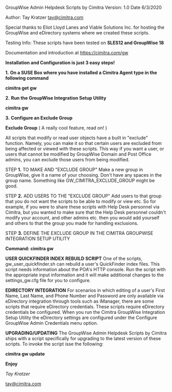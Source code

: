 GroupWise Admin Helpdesk Scripts by Cimitra
Version: 1.0
Date 6/3/2020

Author: Tay Kratzer tay@cimitra.com

Special thanks to Eliot Lloyd Lanes and Viable Solutions Inc. for hosting the GroupWise and eDirectory systems where we created these scripts. 

Testing Info: These scripts have been tested on **SLES12 and GroupWise 18**

Documentation and introduction at https://cimitra.com/gw

**Installation and Configuration is just 3 easy steps!**

**1.** **On a SUSE Box where you have installed a Cimitra Agent type in the following command**

**cimitra get gw**

**2.** **Run the GroupWise Integration Setup Utility** 

**cimitra gw**

**3.** **Configure an Exclude Group**

**Exclude Group** ( A really cool feature, read on! )

All scripts that modify or read user objects have a built in "exclude" function. Namely, you can make it so that certain users are excluded from being affected or viewed with these scripts. This way if you want a user, or users that cannot be modified by GroupWise Domain and Post Office admins, you can exclude those users from being modified. 

STEP **1.** TO MAKE AND "EXCLUDE GROUP"
Make a new group in GroupWise, give it a name of your choosing. Don't have any spaces in the group name. Something like GW_CIMITRA_EXCLUDE_GROUP might be good. 

STEP **2.** ADD USERS TO THE "EXCLUDE GROUP"
Add users to that group that you do not want the scripts to be able to modify or view etc. So for example, if you were to share these scripts with Help Desk personnel via Cimitra, but you wanted to make sure that the Help Desk personnel couldn't modify your account, and other admins etc. then you would add yourself and others to that the group you made for handling exclusions. 

STEP **3.** DEFINE THE EXCLUDE GROUP IN THE CIMITRA GROUPWISE INTEGRATION SETUP UTILITY

**Command: cimitra gw**

**USER QUICKFINDER INDEX REBUILD SCRIPT**
One of the scripts, gw_user_quickfinder.sh can rebuild a user's QuickFinder index files. This script needs information about the POA's HTTP console. Run the script with the appropriate input information and it will make additional changes to the settings_gw.cfg file for you to configure. 

**EDIRECTORY INTEGRATION**
For scenarios in which editing of a user's First Name, Last Name, and Phone Number and Password are only available via eDirectory integration through tools such as iManager, there are some scripts that require eDirectory credentials. These scripts require eDirectory credentials be configured. When you run the Cimitra GroupWise Integration Setup Utility the eDirectory settings are configured under the Configure GroupWise Admin Credentials menu option.  

**UPGRADING/UPDATING**
The GroupWise Admin Helpdesk Scripts by Cimitra ships with a script specifically for upgrading to the latest version of these scripts. To invoke the script isse the following: 

**cimitra gw update**

**Enjoy**

*Tay Kratzer*

tay@cimitra.com
